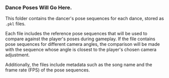 ### Dance Poses Will Go Here.

This folder contains the dancer's pose sequences for each dance, stored as ```.pkl``` files.

Each file includes the reference pose sequences that will be used to compare against the player's poses during gameplay. If the file contains pose sequences for different camera angles, the comparison will be made with the sequence whose angle is closest to the player's chosen camera adjustment.

Additionally, the files include metadata such as the song name and the frame rate (FPS) of the pose sequences.